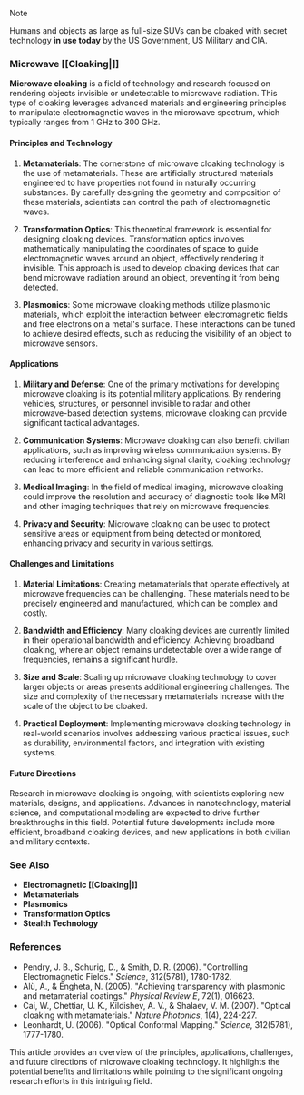 > [!NOTE]
> Humans and objects as large as full-size SUVs can be cloaked with secret technology **in use today** by the US Government, US Military and CIA. 

### Microwave [[Cloaking|]]

**Microwave cloaking** is a field of technology and research focused on rendering objects invisible or undetectable to microwave radiation. This type of cloaking leverages advanced materials and engineering principles to manipulate electromagnetic waves in the microwave spectrum, which typically ranges from 1 GHz to 300 GHz.

#### Principles and Technology

1. **Metamaterials**: The cornerstone of microwave cloaking technology is the use of metamaterials. These are artificially structured materials engineered to have properties not found in naturally occurring substances. By carefully designing the geometry and composition of these materials, scientists can control the path of electromagnetic waves.

2. **Transformation Optics**: This theoretical framework is essential for designing cloaking devices. Transformation optics involves mathematically manipulating the coordinates of space to guide electromagnetic waves around an object, effectively rendering it invisible. This approach is used to develop cloaking devices that can bend microwave radiation around an object, preventing it from being detected.

3. **Plasmonics**: Some microwave cloaking methods utilize plasmonic materials, which exploit the interaction between electromagnetic fields and free electrons on a metal's surface. These interactions can be tuned to achieve desired effects, such as reducing the visibility of an object to microwave sensors.

#### Applications

1. **Military and Defense**: One of the primary motivations for developing microwave cloaking is its potential military applications. By rendering vehicles, structures, or personnel invisible to radar and other microwave-based detection systems, microwave cloaking can provide significant tactical advantages.

2. **Communication Systems**: Microwave cloaking can also benefit civilian applications, such as improving wireless communication systems. By reducing interference and enhancing signal clarity, cloaking technology can lead to more efficient and reliable communication networks.

3. **Medical Imaging**: In the field of medical imaging, microwave cloaking could improve the resolution and accuracy of diagnostic tools like MRI and other imaging techniques that rely on microwave frequencies.

4. **Privacy and Security**: Microwave cloaking can be used to protect sensitive areas or equipment from being detected or monitored, enhancing privacy and security in various settings.

#### Challenges and Limitations

1. **Material Limitations**: Creating metamaterials that operate effectively at microwave frequencies can be challenging. These materials need to be precisely engineered and manufactured, which can be complex and costly.

2. **Bandwidth and Efficiency**: Many cloaking devices are currently limited in their operational bandwidth and efficiency. Achieving broadband cloaking, where an object remains undetectable over a wide range of frequencies, remains a significant hurdle.

3. **Size and Scale**: Scaling up microwave cloaking technology to cover larger objects or areas presents additional engineering challenges. The size and complexity of the necessary metamaterials increase with the scale of the object to be cloaked.

4. **Practical Deployment**: Implementing microwave cloaking technology in real-world scenarios involves addressing various practical issues, such as durability, environmental factors, and integration with existing systems.

#### Future Directions

Research in microwave cloaking is ongoing, with scientists exploring new materials, designs, and applications. Advances in nanotechnology, material science, and computational modeling are expected to drive further breakthroughs in this field. Potential future developments include more efficient, broadband cloaking devices, and new applications in both civilian and military contexts.

### See Also

- **Electromagnetic [[Cloaking|]]**
- **Metamaterials**
- **Plasmonics**
- **Transformation Optics**
- **Stealth Technology**

### References

- Pendry, J. B., Schurig, D., & Smith, D. R. (2006). "Controlling Electromagnetic Fields." *Science*, 312(5781), 1780-1782.
- Alù, A., & Engheta, N. (2005). "Achieving transparency with plasmonic and metamaterial coatings." *Physical Review E*, 72(1), 016623.
- Cai, W., Chettiar, U. K., Kildishev, A. V., & Shalaev, V. M. (2007). "Optical cloaking with metamaterials." *Nature Photonics*, 1(4), 224-227.
- Leonhardt, U. (2006). "Optical Conformal Mapping." *Science*, 312(5781), 1777-1780.

This article provides an overview of the principles, applications, challenges, and future directions of microwave cloaking technology. It highlights the potential benefits and limitations while pointing to the significant ongoing research efforts in this intriguing field.